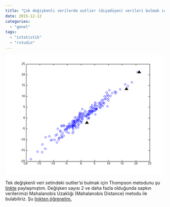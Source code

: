 ```yaml
---
title: "Çok değişkenli verilerde outlier (dışadüşen) verileri bulmak için R ile Mahalanobis Uzaklığı Metodu Kullanımı"
date: 2015-12-12
categories: 
  - "genel"
tags: 
  - "istatistik"
  - "rstudio"
---
```


![image](/images/tumblr_inline_nz9h55qnuG1r4exmc_540.png)

  

Tek değişkenli veri setindeki outlier’si bulmak için Thompson metodunu şu [linkte](http://blog.suatatan.com/post/134722021605/thompson-testi-ile-veriler-i%C3%A7erisinde-sapk%C4%B1n) paylaşmıştım. Değişken sayısı 2 ve daha fazla olduğunda sapkın verilerimizi Mahalanobis Uzaklığı (Mahalanobis Distance) metodu ile bulabiliriz. Şu [linkten öğrenelim.](http://eurekastatistics.com/using-mahalanobis-distance-to-find-outliers)
